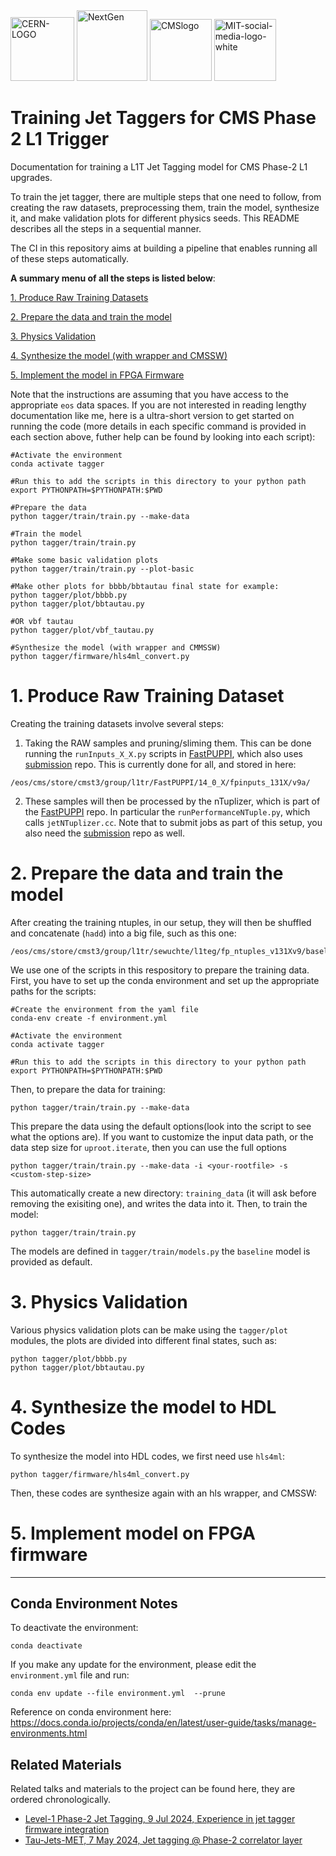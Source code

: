 <img src="https://github.com/user-attachments/assets/9eb9833f-0672-4aa8-a66f-8920393bc8e1" alt="CERN-LOGO" width="102">
<img src="https://github.com/user-attachments/assets/ccb113aa-2050-4873-982a-e7aaffd5cf60" alt="NextGen" width="113">
<img src="https://github.com/user-attachments/assets/960d9384-529b-45c3-b965-301820271d65" alt="CMSlogo" width="99"> 
<img src="https://github.com/user-attachments/assets/00fd895b-dd4a-4f84-91df-42bd229e8506" alt="MIT-social-media-logo-white" width="99">

# Training Jet Taggers for CMS Phase 2 L1 Trigger

Documentation for training a L1T Jet Tagging model for CMS Phase-2 L1 upgrades.

To train the jet tagger, there are multiple steps that one need to follow, from creating the raw datasets, preprocessing them, train the model, synthesize it, and make validation plots for different physics seeds. This README describes all the steps in a sequential manner.

The CI in this repository aims at building a pipeline that enables running all of these steps automatically.

**A summary menu of all the steps is listed below**:

[1. Produce Raw Training Datasets](#1-produce-raw-training-dataset)

[2. Prepare the data and train the model](#2-prepare-the-data-and-train-the-model)

[3. Physics Validation](#3-physics-validation)

[4. Synthesize the model (with wrapper and CMSSW)](#4-synthesize-the-model-to-hdl-codes)

[5. Implement the model in FPGA Firmware](#5-implement-model-on-fpga-firmware)

Note that the instructions are assuming that you have access to the appropriate `eos` data spaces. If you are not interested in reading lengthy documentation like me, here is a ultra-short version to get started on running the code (more details in each specific command is provided in each section above, futher help can be found by looking into each script):

```
#Activate the environment
conda activate tagger

#Run this to add the scripts in this directory to your python path
export PYTHONPATH=$PYTHONPATH:$PWD

#Prepare the data
python tagger/train/train.py --make-data

#Train the model
python tagger/train/train.py

#Make some basic validation plots
python tagger/train/train.py --plot-basic

#Make other plots for bbbb/bbtautau final state for example:
python tagger/plot/bbbb.py
python tagger/plot/bbtautau.py

#OR vbf tautau
python tagger/plot/vbf_tautau.py

#Synthesize the model (with wrapper and CMMSSW)
python tagger/firmware/hls4ml_convert.py
```

# 1. Produce Raw Training Dataset
  
  Creating the training datasets involve several steps: 
  
  1. Taking the RAW samples and pruning/sliming them. This can be done running the `runInputs_X_X.py` scripts in [FastPUPPI](https://github.com/CMS-L1T-Jet-Tagging/FastPUPPI/tree/dev/14_0_X-leptons), which also uses [submission](https://github.com/CMS-L1T-Jet-Tagging/submission) repo. This is currently done for all, and stored in here:
  
  ```
  /eos/cms/store/cmst3/group/l1tr/FastPUPPI/14_0_X/fpinputs_131X/v9a/
  ```
  
  2. These samples will then be processed by the nTuplizer, which is part of the [FastPUPPI](https://github.com/CMS-L1T-Jet-Tagging/FastPUPPI/tree/dev/14_0_X-leptons) repo. In particular the `runPerformanceNTuple.py`, which calls `jetNTuplizer.cc`. Note that to submit jobs as part of this setup, you also need the [submission](https://github.com/CMS-L1T-Jet-Tagging/submission/tree/dev/14_0_X-leptons) repo as well. 

# 2. Prepare the data and train the model

After creating the training ntuples, in our setup, they will then be shuffled and concatenate (`hadd`) into a big file, such as this one:

```
/eos/cms/store/cmst3/group/l1tr/sewuchte/l1teg/fp_ntuples_v131Xv9/baselineTRK_4param_021024/All200.root
```

We use one of the scripts in this respository to prepare the training data. First, you have to set up the conda environment and set up the appropriate paths for the scripts:

```
#Create the environment from the yaml file
conda-env create -f environment.yml

#Activate the environment
conda activate tagger

#Run this to add the scripts in this directory to your python path
export PYTHONPATH=$PYTHONPATH:$PWD
```


Then, to prepare the data for training:

```
python tagger/train/train.py --make-data 
```

This prepare the data using the default options(look into the script to see what the options are). If you want to customize the input data path, or the data step size for `uproot.iterate`, then you can use the full options

```
python tagger/train/train.py --make-data -i <your-rootfile> -s <custom-step-size>
```

This automatically create a new directory: `training_data` (it will ask before removing the exisiting one), and writes the data into it. Then, to train the model:

```
python tagger/train/train.py
```

The models are defined in `tagger/train/models.py` the `baseline` model is provided as default.

# 3. Physics Validation

Various physics validation plots can be make using the `tagger/plot` modules, the plots are divided into different final states, such as:

```
python tagger/plot/bbbb.py
python tagger/plot/bbtautau.py
```

# 4. Synthesize the model to HDL Codes

To synthesize the model into HDL codes, we first need use `hls4ml`:

```
python tagger/firmware/hls4ml_convert.py
```

Then, these codes are synthesize again with an hls wrapper, and CMSSW:


# 5. Implement model on FPGA firmware

------
## Conda Environment Notes

To deactivate the environment:

```
conda deactivate
```

If you make any update for the environment, please edit the `environment.yml` file and run:

```
conda env update --file environment.yml  --prune
```

Reference on conda environment here: https://docs.conda.io/projects/conda/en/latest/user-guide/tasks/manage-environments.html

## Related Materials

Related talks and materials to the project can be found here, they are ordered chronologically. 

* [Level-1 Phase-2 Jet Tagging, 9 Jul 2024, Experience in jet tagger firmware integration](https://indico.cern.ch/event/1435130/)
* [Tau-Jets-MET, 7 May 2024, Jet tagging @ Phase-2 correlator layer](https://indico.cern.ch/event/1413293/#28-phase-2-jet-tagging)

